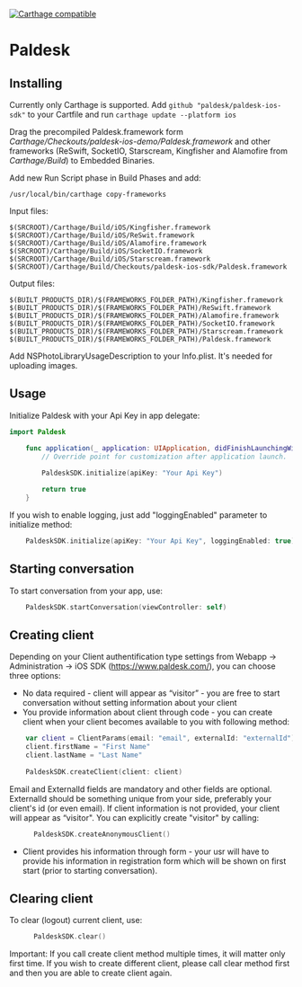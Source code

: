 [![Carthage compatible](https://img.shields.io/badge/Carthage-compatible-4BC51D.svg?style=flat)](https://github.com/Carthage/Carthage)

# Paldesk
## Installing

Currently only Carthage is supported.
Add ```github "paldesk/paldesk-ios-sdk"``` to your Cartfile and run ```carthage update --platform ios```

Drag the precompiled Paldesk.framework form *Carthage/Checkouts/paldesk-ios-demo/Paldesk.framework* and other frameworks (ReSwift, SocketIO, Starscream, Kingfisher and Alamofire from *Carthage/Build*) to Embedded Binaries.

Add new Run Script phase in Build Phases and add:
```
/usr/local/bin/carthage copy-frameworks
```

Input files:
```
$(SRCROOT)/Carthage/Build/iOS/Kingfisher.framework
$(SRCROOT)/Carthage/Build/iOS/ReSwit.framework
$(SRCROOT)/Carthage/Build/iOS/Alamofire.framework
$(SRCROOT)/Carthage/Build/iOS/SocketIO.framework
$(SRCROOT)/Carthage/Build/iOS/Starscream.framework
$(SRCROOT)/Carthage/Build/Checkouts/paldesk-ios-sdk/Paldesk.framework

```
Output files:
```
$(BUILT_PRODUCTS_DIR)/$(FRAMEWORKS_FOLDER_PATH)/Kingfisher.framework
$(BUILT_PRODUCTS_DIR)/$(FRAMEWORKS_FOLDER_PATH)/ReSwift.framework
$(BUILT_PRODUCTS_DIR)/$(FRAMEWORKS_FOLDER_PATH)/Alamofire.framework
$(BUILT_PRODUCTS_DIR)/$(FRAMEWORKS_FOLDER_PATH)/SocketIO.framework
$(BUILT_PRODUCTS_DIR)/$(FRAMEWORKS_FOLDER_PATH)/Starscream.framework
$(BUILT_PRODUCTS_DIR)/$(FRAMEWORKS_FOLDER_PATH)/Paldesk.framework

```
Add NSPhotoLibraryUsageDescription to your Info.plist. It's needed for uploading images.

## Usage

Initialize Paldesk with your Api Key in app delegate:

```swift
import Paldesk

    func application(_ application: UIApplication, didFinishLaunchingWithOptions launchOptions: [UIApplicationLaunchOptionsKey: Any]?) -> Bool {
        // Override point for customization after application launch.
        
        PaldeskSDK.initialize(apiKey: "Your Api Key")

        return true
    }
```
If you wish to enable logging, just add "loggingEnabled" parameter to initialize method:
```swift
    PaldeskSDK.initialize(apiKey: "Your Api Key", loggingEnabled: true)
```

## Starting conversation

To start conversation from your app, use:
```swift
    PaldeskSDK.startConversation(viewController: self)
```

## Creating client

Depending on your Client authentification type settings from Webapp -> Administration -> iOS SDK (https://www.paldesk.com/), you can choose three options:

* No data required - client will appear as “visitor” - you are free to start conversation without setting information about your client
* You provide information about client through code - you can create client when your client becomes available to you with following method:
```swift
    var client = ClientParams(email: "email", externalId: "externalId")
    client.firstName = "First Name"
    client.lastName = "Last Name"
        
    PaldeskSDK.createClient(client: client)
```
  Email and ExternalId fields are mandatory and other fields are optional. ExternalId should be something unique from your        side, preferably your client's id (or even email).
  If client information is not provided, your client will appear as “visitor". You can explicitly create "visitor" by calling:
  ```swift
        PaldeskSDK.createAnonymousClient()
  ```

* Client provides his information through form - your usr will have to provide his information in registration form which will be shown on first start (prior to starting conversation).


## Clearing client

To clear (logout) current client, use:
  ```swift
        PaldeskSDK.clear()
  ```
  
Important: If you call create client method multiple times, it will matter only first time. If you wish to create different client, please call clear method first and then you are able to create client again.
